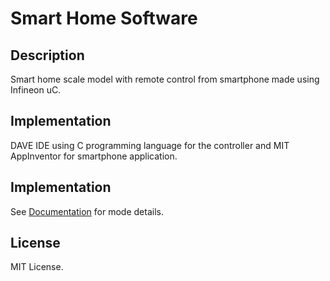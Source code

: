 # Smart Home Software

## Description
Smart home scale model with remote control from smartphone made using Infineon uC.

## Implementation
DAVE IDE using C programming language for the controller and MIT AppInventor for smartphone application.

## Implementation
See [Documentation](documentation.pdf) for mode details.

## License
MIT License.
